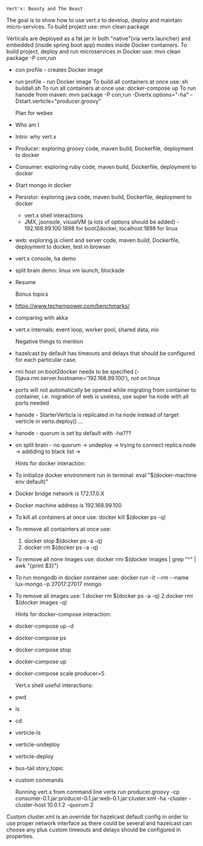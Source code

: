     Vert'x: Beauty and The Beast

The goal is to show how to use vert.x to develop, deploy and maintain micro-services.
To build project use: mvn clean package

Verticals are deployed as a fat jar in both "native"(via vertx launcher) and embedded (inside spring boot app) 
modes inside Docker containers. 
To build project, deploy and run microservices in Docker use: mvn clean package -P con,run
 - con profile - creates Docker image
 - run profile - run Docker image 
To build all containers at once use: sh buildall.sh
To run all containers at once use: docker-compose up 
To run hanode from maven: mvn package -P con,run -Dvertx.options="-ha" -Dstart.verticle="producer.groovy"

 
    Plan for webex
 - Who am I
 - Intro: why vert.x
 - Producer: exploring groovy code, maven build, Dockerfile, deployment to docker
 - Consumer: exploring ruby code, maven build, Dockerfile, deployment to docker
 - Start mongo in docker
 - Persistor: exploring java code, maven build, Dockerfile, deployment to docker
    - vert.x shell interactions
    - JMX, jsonsole, visualVM (a lots of options should be added) - 192.168.99.100:1898 for boot2docker, localhost:1898 for linux
 - web: exploring js client and server code, maven build, Dockerfile, deployment to docker, test in browser
 - vert.x console, ha demo
 - split brain demo: linux vm launch, blockade
 - Resume 
 
 
    Bonus topics
- https://www.techempower.com/benchmarks/
- comparing with akka
- vert.x internals: event loop, worker pool, shared data, nio
        

    Negative things to mention
 - hazelcast by default has timeouts and delays that should be configured for each particular case.    
 - rmi host on boot2docker needs to be specified (-Djava.rmi.server.hostname='192.168.99.100'), not on linux
 - ports will not automatically be opened while migrating from container to container, i.e. migration of web is useless,
 use super ha node with all ports needed
 - hanode - StarterVerticla is replicated in ha node instead of target verticle in vertx.deploy() ...
 - hanode - quorum is set by default with -ha???
 - on split brain - no quorum -> undeploy -> trying to connect replica node -> addiding to black list ->
 

    Hints for docker interaction:
 - To initialize docker environment run in terminal: eval "$(docker-machine env default)"
 - Docker bridge network is 172.17.0.X
 - Docker machine address is 192.168.99.100
 - To kill all containers at once use: docker kill $(docker ps -q)
 - To remove all containters at once use:
    1. docker stop $(docker ps -a -q)
    2. docker rm $(docker ps -a -q)
 - To remove all none images use: docker rmi $(docker images | grep "^<none>" | awk "{print $3}")
 - To run mongodb in docker container use: docker run -it --rm --name lux-mongo -p 27017:27017 mongo
 - To remove all images use:
    1.docker rm $(docker ps -a -q) 
    2.docker rmi $(docker images -q)
 
 
     Hints for docker-compose interaction: 
 - docker-compose up -d
 - docker-compose ps
 - docker-compose stop
 - docker-compose up
 - docker-compose scale producer=5

 
    Vert.x shell useful interactions:
 - pwd
 - ls
 - cd
 - verticle-ls
 - verticle-undeploy
 - verticle-deploy
 - bus-tail story_topic
 - custom commands
  

    Running vert.x from command line
vertx run producer.groovy -cp consumer-0.1.jar:producer-0.1.jar:web-0.1.jar:cluster.xml -ha -cluster -cluster-host 10.0.1.2 -quorum 2

Custom cluster.xml is an override for hazelcast default config in order to use proper network interface as 
there could be several and hazelcast can choose any plus custom timeouts and delays should be configured in properties.